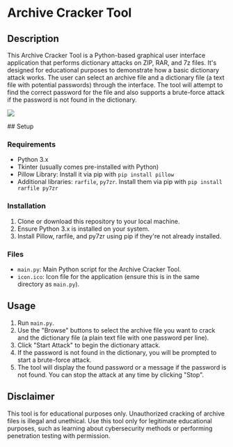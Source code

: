 # Archive Cracker Tool

## Description

This Archive Cracker Tool is a Python-based graphical user interface application that performs dictionary attacks on ZIP, RAR, and 7z files. It's designed for educational purposes to demonstrate how a basic dictionary attack works. The user can select an archive file and a dictionary file (a text file with potential passwords) through the interface. The tool will attempt to find the correct password for the file and also supports a brute-force attack if the password is not found in the dictionary.

</p>
<img src="https://github.com/Radianek/Archive-Cracker-Tool/blob/main/GUI.png">
<p>
## Setup

### Requirements

- Python 3.x
- Tkinter (usually comes pre-installed with Python)
- Pillow Library: Install it via pip with `pip install pillow`
- Additional libraries: `rarfile`, `py7zr`. Install them via pip with `pip install rarfile py7zr`

### Installation

1. Clone or download this repository to your local machine.
2. Ensure Python 3.x is installed on your system.
3. Install Pillow, rarfile, and py7zr using pip if they're not already installed.

### Files

- `main.py`: Main Python script for the Archive Cracker Tool.
- `icon.ico`: Icon file for the application (ensure this is in the same directory as `main.py`).

## Usage

1. Run `main.py`.
2. Use the "Browse" buttons to select the archive file you want to crack and the dictionary file (a plain text file with one password per line).
3. Click "Start Attack" to begin the dictionary attack.
4. If the password is not found in the dictionary, you will be prompted to start a brute-force attack.
5. The tool will display the found password or a message if the password is not found. You can stop the attack at any time by clicking "Stop".

## Disclaimer

This tool is for educational purposes only. Unauthorized cracking of archive files is illegal and unethical. Use this tool only for legitimate educational purposes, such as learning about cybersecurity methods or performing penetration testing with permission.
